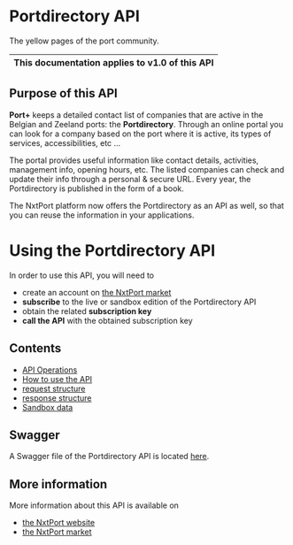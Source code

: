 # Portdirectory API

The yellow pages of the port community.

| This documentation applies to v1.0 of this API | 
| -------- |


## Purpose of this API

**Port+** keeps a detailed contact list of companies that are active in the Belgian and Zeeland ports: the **Portdirectory**. Through an online portal you can look for a company based on the port where it is active, its types of services, accessibilities, etc ... 

The portal provides useful information like contact details, activities, management info, opening hours, etc. The listed companies can check and update their info through a personal & secure URL. Every year, the Portdirectory is published in the form of a book. 

The NxtPort platform now offers the Portdirectory as an API as well, so that you can reuse the information in your applications.

# Using the Portdirectory API

In order to use this API, you will need to 

* create an account on [the NxtPort market](https://market.nxtport.eu)
* **subscribe** to the live or sandbox edition of the Portdirectory API 
* obtain the related **subscription key**
* **call the API** with the obtained subscription key

## Contents
* [API Operations](./operations.md)
* [How to use the API](./howtousetheapi.md)
* [request structure](./requests.md)
* [response structure](./responses.md)
* [Sandbox data](./sandboxdata.md)
## Swagger

A Swagger file of the Portdirectory API is located [here](./API_v1.0_swagger.json).

## More information

More information about this API is available on
* [the NxtPort website](https://www.nxtport.eu)
* [the NxtPort market](https://market.nxtport.eu)